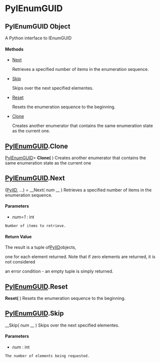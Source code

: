 # PyIEnumGUID

## PyIEnumGUID Object

A Python interface to IEnumGUID

#### Methods


  - [Next](PyIEnumGUID.md#pyienumguidnext)

    Retrieves a specified number of items in the enumeration sequence.&nbsp;

  - [Skip](PyIEnumGUID.md#pyienumguidskip)

    Skips over the next specified elementes.&nbsp;

  - [Reset](PyIEnumGUID.md#pyienumguidreset)

    Resets the enumeration sequence to the beginning.&nbsp;

  - [Clone](PyIEnumGUID.md#pyienumguidclone)

    Creates another enumerator that contains the same enumeration state as the current one.&nbsp;


## [PyIEnumGUID](#pyienumguid).Clone

[PyIEnumGUID](#pyienumguid)= __Clone(__ )
Creates another enumerator that contains the same enumeration state as the current one

## [PyIEnumGUID](#pyienumguid).Next

([PyIID](#pyiid), ...) = __Next( *num* __ )
Retrieves a specified number of items in the enumeration sequence.

#### Parameters


  -  *num=1* : int

    Number of items to retrieve.

#### Return Value
The result is a tuple of[PyIID](#pyiid)objects, 

one for each element returned.  Note that if zero elements are returned, it is not considered 

an error condition - an empty tuple is simply returned.

## [PyIEnumGUID](#pyienumguid).Reset

 __Reset(__ )
Resets the enumeration sequence to the beginning.

## [PyIEnumGUID](#pyienumguid).Skip

 __Skip( *num* __ )
Skips over the next specified elementes.

#### Parameters


  -  *num* : int

    The number of elements being requested.